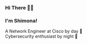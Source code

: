 
### Hi There 👋🏻 
### I'm Shimona! 
<!--
<img src="me.png" width="50">

<img src="https://media.giphy.com/media/JRsQiAN79bPWUv43Ko/giphy.gif" width="50">
-->
A Network Engineer at Cisco by day 🌝
<br />
Cybersecurity enthusiast by night 🌚

